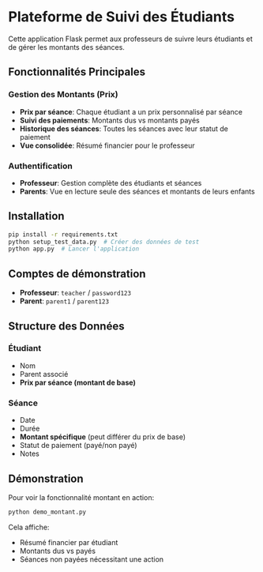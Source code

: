# Plateforme de Suivi des Étudiants

Cette application Flask permet aux professeurs de suivre leurs étudiants et de gérer les montants des séances.

## Fonctionnalités Principales

### Gestion des Montants (Prix)
- **Prix par séance**: Chaque étudiant a un prix personnalisé par séance
- **Suivi des paiements**: Montants dus vs montants payés
- **Historique des séances**: Toutes les séances avec leur statut de paiement
- **Vue consolidée**: Résumé financier pour le professeur

### Authentification
- **Professeur**: Gestion complète des étudiants et séances
- **Parents**: Vue en lecture seule des séances et montants de leurs enfants

## Installation

```bash
pip install -r requirements.txt
python setup_test_data.py  # Créer des données de test
python app.py  # Lancer l'application
```

## Comptes de démonstration

- **Professeur**: `teacher` / `password123`
- **Parent**: `parent1` / `parent123`

## Structure des Données

### Étudiant
- Nom
- Parent associé
- **Prix par séance (montant de base)**

### Séance
- Date
- Durée
- **Montant spécifique** (peut différer du prix de base)
- Statut de paiement (payé/non payé)
- Notes

## Démonstration

Pour voir la fonctionnalité montant en action:
```bash
python demo_montant.py
```

Cela affiche:
- Résumé financier par étudiant
- Montants dus vs payés
- Séances non payées nécessitant une action

